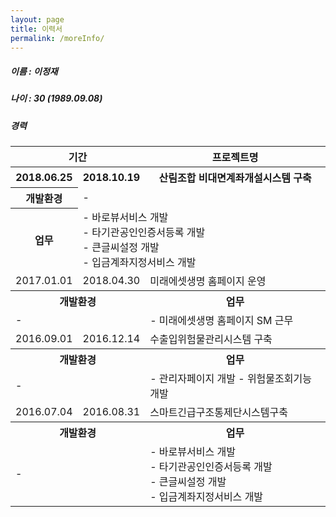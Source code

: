 ```yaml
---
layout: page
title: 이력서
permalink: /moreInfo/
---
```


##### 이름 : 이정재
##### 나이 : 30 (1989.09.08)

##### 경력
<table>
   <colgroup>
      <col width="17%">
      <col width="17%">
      <col width="66%">
   </colgroup>
   <thead>
    <tr>
      <th colspan="2">기간</th>
      <th>프로젝트명</th>
    </tr>
   </thead>
   <tbody>
    <tr>
      <th>2018.06.25</th>
      <th>2018.10.19</th>
      <th>산림조합 비대면계좌개설시스템 구축</th>
    </tr>
    <tr>
       <th class="contents">
          개발환경
       </th>
       <td colspan="2" class="left">
          -
       </td>
    </tr>
    <tr>
       <th class="contents">
          업무
       </th>
       <td colspan="2" class="left">
         - 바로뷰서비스 개발<br>
         - 타기관공인인증서등록 개발<br>
         - 큰글씨설정 개발<br>
         - 입금계좌지정서비스 개발
       </td>
    </tr>
    <tr>
      <td>2017.01.01</td>
      <td>2018.04.30</td>
      <td>미래에셋생명 홈페이지 운영</td>
    </tr>
    <tr>
       <th colspan="2">
          개발환경
       </th>
       <th>
          업무
       </th>
    </tr>
    <tr>
       <td colspan="2">
         -
       </td>
       <td>
         - 미래에셋생명 홈페이지 SM 근무
       </td>
    </tr>     
    <tr>
      <td>2016.09.01</td>
      <td>2016.12.14</td>
      <td>수출입위험물관리시스템 구축</td>
    </tr>
    <tr>
       <th colspan="2">
          개발환경
       </th>
       <th>
          업무
       </th>
    </tr>
    <tr>
       <td colspan="2">
         -
       </td>
       <td>
         - 관리자페이지 개발
         - 위험물조회기능 개발
       </td>
    </tr>  
    <tr>
      <td>2016.07.04</td>
      <td>2016.08.31</td>
      <td>스마트긴급구조통제단시스템구축</td>
    </tr>
    <tr>
       <th colspan="2">
          개발환경
       </th>
       <th>
          업무
       </th>
    </tr>
    <tr>
       <td colspan="2">
         -
       </td>
       <td>
         - 바로뷰서비스 개발<br>
         - 타기관공인인증서등록 개발<br>
         - 큰글씨설정 개발<br>
         - 입금계좌지정서비스 개발
       </td>
    </tr>        
   </tbody>
</table>
